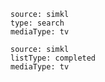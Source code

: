 ```zoro
source: simkl
type: search
mediaType: tv
```
```zoro
source: simkl
listType: completed 
mediaType: tv 
```
